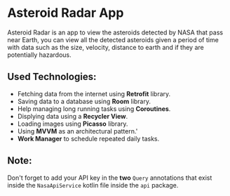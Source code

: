 # Asteroid Radar App

Asteroid Radar is an app to view the asteroids detected by NASA that pass near Earth, you can view all the detected asteroids given a period of time with data such as the size, velocity, distance to earth and if they are potentially hazardous.

## Used Technologies:
+ Fetching data from the internet using **Retrofit** library.
+ Saving data to a database using **Room** library.
+ Help managing long running tasks using **Coroutines**.
+ Displying data using a **Recycler View**.
+ Loading images using **Picasso** library.
+ Using **MVVM** as an architectural pattern.'
+ **Work Manager** to schedule repeated daily tasks. 

## Note:
Don't forget to add your API key in the **two** `Query` annotations that exist inside the `NasaApiService` kotlin file inside the `api` package.